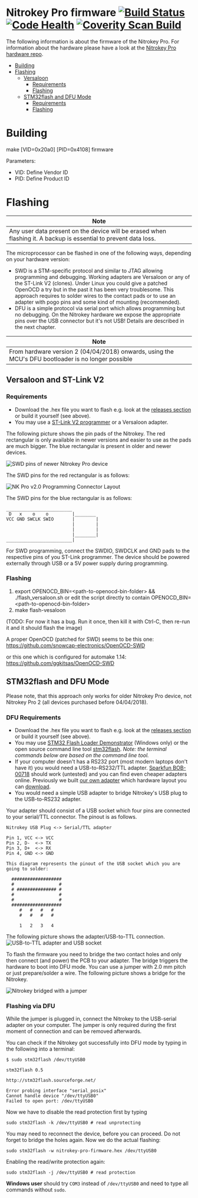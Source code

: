 Nitrokey Pro firmware [![Build Status](https://travis-ci.org/Nitrokey/nitrokey-pro-firmware.svg?branch=master)](https://travis-ci.org/Nitrokey/nitrokey-pro-firmware)  [![Code Health](https://landscape.io/github/Nitrokey/nitrokey-pro-firmware/master/landscape.svg?style=flat)](https://landscape.io/github/Nitrokey/nitrokey-pro-firmware/master) [![Coverity Scan Build](https://scan.coverity.com/projects/4745/badge.svg)](https://scan.coverity.com/projects/4745)
=====================

The following information is about the firmware of the Nitrokey Pro. For information about the hardware
please have a look at the [Nitrokey Pro hardware
repo](https://github.com/Nitrokey/nitrokey-pro-hardware).

* [Building](#building)
* [Flashing](#flashing)
  * [Versaloon](#versaloon-and-st-link-v2)
    * [Requirements](#requirements)
    * [Flashing](#flashing)
  * [STM32flash and DFU Mode](#stm32flash-and-dfu-mode)
    * [Requirements](#dfu-requirements)
    * [Flashing](#flashing-via-dfu)

# Building

make \[VID=0x20a0\] \[PID=0x4108\] firmware

Parameters:
* VID: Define Vendor ID
* PID: Define Product ID

# Flashing

|Note|
|-----|
|Any user data present on the device will be erased when flashing it. A backup is essential to prevent data loss.|

The microprocessor can be flashed in one of the following ways, depending on your hardware version:
* SWD is a STM-specific protocol and similar to JTAG allowing programming and debugging. Working adapters are Versaloon or any of the ST-Link V2 (clones). Under Linux you could give a patched OpenOCD a try but in the past it has been very troublesome. This approach requires to solder wires to the contact pads or to use an adapter with pogo pins and some kind of mounting (recommended).
* DFU is a simple protocol via serial port which allows programming but no debugging. On the Nitrokey hardware we expose the appropriate pins over the USB connector but it's not USB! Details are described in the next chapter.

|Note|
|-----|
|From hardware version 2 (04/04/2018) onwards, using the MCU's DFU bootloader is no longer possible|

## Versaloon and ST-Link V2

### Requirements

* Download the .hex file you want to flash e.g. look at the [releases section](https://github.com/Nitrokey/nitrokey-pro-firmware/releases) or build it yourself (see above).
* You may use a [ST-Link V2 programmer](https://www.ebay.com/sch/i.html?_odkw=st-link&_osacat=0&_from=R40&_trksid=p2045573.m570.l1313.TR0.TRC0.H0.Xst-link+v2&_nkw=st-link+v2&_sacat=0) or a Versaloon adapter.

The following picture shows the pin pads of the Nitrokey. The red rectangular is only available in
newer versions and easier to use as the pads are much bigger. The blue rectangular is present in older
and newer devices.

![SWD pins of newer Nitrokey Pro device](images/adapter_v2.jpg?raw=true)

The SWD pins for the red rectangular is as follows:

![NK Pro v2.0 Programming Connector Layout](images/conn_layout.png)

The SWD pins for the blue rectangular is as follows:

```
_________________________
 D   x    o    o         |________
VCC GND SWCLK SWIO       |        |
                         |        |
                         |        |
                         |________|
_________________________|
```

For SWD programming, connect the SWDIO, SWDCLK and GND pads to the respective pins of you ST-Link programmer. The device should be powered externally through USB or a 5V power supply during programming.

### Flashing

1. export OPENOCD_BIN=\<path-to-openocd-bin-folder\> && ./flash_versaloon.sh
   or edit the script directly to contain OPENOCD_BIN=\<path-to-openocd-bin-folder\>
2. make flash-vesaloon

(TODO: For now it has a bug. Run it once, then kill it with Ctrl-C, then re-run it and it should flash the image)

A proper OpenOCD (patched for SWD) seems to be this one:
https://github.com/snowcap-electronics/OpenOCD-SWD

or this one which is configured for automake 1.14:
https://github.com/ggkitsas/OpenOCD-SWD

## STM32flash and DFU Mode

Please note, that this approach only works for older Nitrokey Pro device, not Nitrokey Pro 2 (all devices purchased before 04/04/2018).

### DFU Requirements

* Download the .hex file you want to flash e.g. look at the [releases section](https://github.com/Nitrokey/nitrokey-pro-firmware/releases) or build it yourself (see above).
* You may use [STM32 Flash Loader Demonstrator](http://www.st.com/content/st_com/en/products/development-tools/software-development-tools/stm32-software-development-tools/stm32-programmers/flasher-stm32.html) (Windows only) or the open source command line tool [stm32flash](http://stm32flash.sourceforge.net). *Note: the terminal commands below are based on the command line tool.*
* If your computer doesn't has a RS232 port (most modern laptops don't have it) you would need a USB-to-RS232/TTL adapter. [Sparkfun BOB-00718](https://www.sparkfun.com/products/718) should work (untested) and you can find even cheaper adapters online. Previously we built [our own adapter](https://www.assembla.com/spaces/cryptostick/wiki/Crypto_Stick_Programmer) which hardware layout you can [download](https://www.assembla.com/spaces/cryptostick/subversion/source/HEAD/trunk/hardware/programmer%20for%20v1.2).
* You would need a simple USB adapter to bridge Nitrokey's USB plug to the USB-to-RS232 adapter.

Your adapter should consist of a USB socket which four pins are connected to your serial/TTL connector. The pinout is as follows.

```
Nitrokey USB Plug <-> Serial/TTL adapter

Pin 1, VCC <-> VCC
Pin 2, D-  <-> TX
Pin 3, D+  <-> RX
Pin 4, GND <-> GND

This diagram represents the pinout of the USB socket which you are going to solder:

  ################### 
  #                 # 
  # ############### # 
  #                 # 
  #                 # 
  ################### 
     #   #   #   #   
     #   #   #   #    

     1   2   3   4
```

The following picture shows the adapter/USB-to-TTL connection.
![USB-to-TTL adapter and USB socket](images/adapter.jpg?raw=true)

To flash the firmware you need to bridge the two contact holes and only then connect (and power) the PCB to your adapter. The bridge triggers the hardware to boot into DFU mode. You can use a jumper with 2.0 mm pitch or just prepare/solder a wire. The following picture shows a bridge for the Nitrokey.

![Nitrokey bridged with a jumper](images/connected_jumper.jpg?raw=true)

### Flashing via DFU

While the jumper is plugged in, connect the Nitrokey to the USB-serial adapter on your computer. The jumper is only required during the first moment of connection and can be removed afterwards.

You can check if the Nitrokey got successfully into DFU mode by typing in the following into a terminal:

```
$ sudo stm32flash /dev/ttyUSB0

stm32flash 0.5

http://stm32flash.sourceforge.net/

Error probing interface "serial_posix"
Cannot handle device "/dev/ttyUSB0"
Failed to open port: /dev/ttyUSB0
```

Now we have to disable the read protection first by typing

```
sudo stm32flash -k /dev/ttyUSB0 # read unprotecting
```

You may need to reconnect the device, before you can proceed. Do not forget to bridge the holes again. Now we do the actual flashing:

```
sudo stm32flash -w nitrokey-pro-firmware.hex /dev/ttyUSB0
```

Enabling the read/write protection again:

```
sudo stm32flash -j /dev/ttyUSB0 # read protection
```

**Windows user** should try `COM3` instead of `/dev/ttyUSB0` and need to type all commands without
`sudo`.
